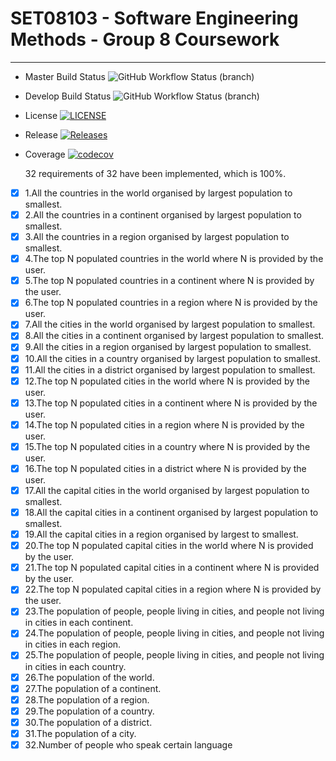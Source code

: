 # SET08103 - Software Engineering Methods - Group 8 Coursework
***
* Master Build Status ![GitHub Workflow Status (branch)](https://img.shields.io/github/workflow/status/mattix7771/Group_8_SEM_CW/Coursework%20Workflow/master)
* Develop Build Status ![GitHub Workflow Status (branch)](https://img.shields.io/github/workflow/status/mattix7771/Group_8_SEM_CW/Coursework%20Workflow/develop)
* License [![LICENSE](https://img.shields.io/github/license/mattix7771/Group_8_SEM_CW.svg?style=flat-square)](https://github.com/mattix7771/Group_8_SEM_CW/blob/master/LICENSE)
* Release [![Releases](https://img.shields.io/github/release/mattix7771/Group_8_SEM_CW/all.svg?style=flat-square)](https://github.com/mattix7771/Group_8_SEM_CW/releases)
* Coverage [![codecov](https://codecov.io/gh/mattix7771/Group_8_SEM_CW/branch/develop/graph/badge.svg?token=9E3RKO182C)](https://codecov.io/gh/mattix7771/Group_8_SEM_CW)

  
     32 requirements of 32 have been implemented, which is 100%.

- [x] 1.All the countries in the world organised by largest population to smallest.
- [x] 2.All the countries in a continent organised by largest population to smallest.
- [x] 3.All the countries in a region organised by largest population to smallest.
- [x] 4.The top N populated countries in the world where N is provided by the user.
- [x] 5.The top N populated countries in a continent where N is provided by the user.
- [x] 6.The top N populated countries in a region where N is provided by the user.
- [x] 7.All the cities in the world organised by largest population to smallest.
- [x] 8.All the cities in a continent organised by largest population to smallest.
- [x] 9.All the cities in a region organised by largest population to smallest.
- [x] 10.All the cities in a country organised by largest population to smallest.
- [x] 11.All the cities in a district organised by largest population to smallest.
- [x] 12.The top N populated cities in the world where N is provided by the user.
- [x] 13.The top N populated cities in a continent where N is provided by the user.
- [x] 14.The top N populated cities in a region where N is provided by the user.
- [x] 15.The top N populated cities in a country where N is provided by the user.
- [x] 16.The top N populated cities in a district where N is provided by the user.
- [x] 17.All the capital cities in the world organised by largest population to smallest.
- [x] 18.All the capital cities in a continent organised by largest population to smallest.
- [x] 19.All the capital cities in a region organised by largest to smallest.
- [x] 20.The top N populated capital cities in the world where N is provided by the user.
- [x] 21.The top N populated capital cities in a continent where N is provided by the user.
- [x] 22.The top N populated capital cities in a region where N is provided by the user.
- [x] 23.The population of people, people living in cities, and people not living in cities in each continent.
- [x] 24.The population of people, people living in cities, and people not living in cities in each region.
- [x] 25.The population of people, people living in cities, and people not living in cities in each country.
- [x] 26.The population of the world.
- [x] 27.The population of a continent.
- [x] 28.The population of a region.
- [x] 29.The population of a country.
- [x] 30.The population of a district.
- [x] 31.The population of a city.
- [x] 32.Number of people who speak certain language